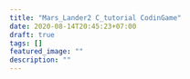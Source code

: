 ```yaml
---
title: "Mars_Lander2 C_tutorial CodinGame"
date: 2020-08-14T20:45:23+07:00
draft: true
tags: []
featured_image: ""
description: ""
---
```

